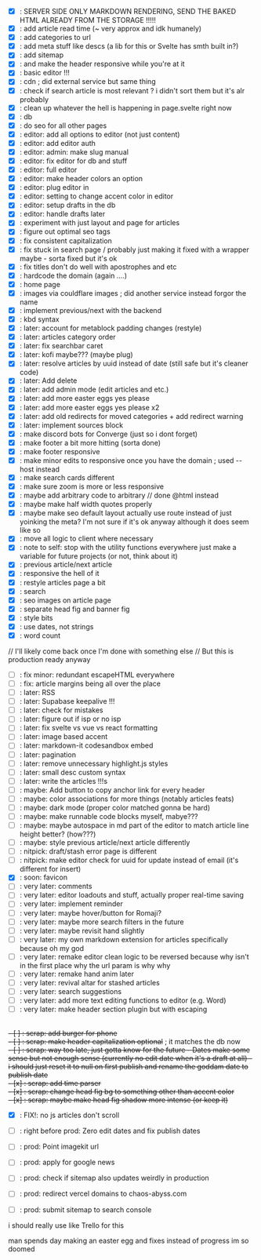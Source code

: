 - [x] : SERVER SIDE ONLY MARKDOWN RENDERING, SEND THE BAKED HTML ALREADY FROM THE STORAGE !!!!!
- [x] : add article read time (~ very approx and idk humanely)
- [x] : add categories to url
- [x] : add meta stuff like descs (a lib for this or Svelte has smth built in?)
- [x] : add sitemap
- [x] : and make the header responsive while you're at it
- [x] : basic editor !!!
- [x] : cdn ; did external service but same thing
- [x] : check if search article is most relevant ? i didn't sort them but it's alr probably
- [x] : clean up whatever the hell is happening in page.svelte right now
- [x] : db
- [x] : do seo for all other pages
- [x] : editor: add all options to editor (not just content)
- [x] : editor: add editor auth
- [x] : editor: admin: make slug manual
- [x] : editor: fix editor for db and stuff
- [x] : editor: full editor
- [x] : editor: make header colors an option
- [x] : editor: plug editor in
- [x] : editor: setting to change accent color in editor
- [x] : editor: setup drafts in the db
- [x] : editor: handle drafts later
- [x] : experiment with just layout and page for articles
- [x] : figure out optimal seo tags
- [x] : fix consistent capitalization
- [x] : fix stuck in search page / probably just making it fixed with a wrapper maybe - sorta fixed but it's ok
- [x] : fix titles don't do well with apostrophes and etc
- [x] : hardcode the domain (again ....)
- [x] : home page
- [x] : images via couldflare images ; did another service instead forgor the name
- [x] : implement previous/next with the backend
- [x] : kbd syntax
- [x] : later: account for metablock padding changes (restyle)
- [x] : later: articles category order
- [x] : later: fix searchbar caret
- [x] : later: kofi maybe??? (maybe plug)
- [x] : later: resolve articles by uuid instead of date (still safe but it's cleaner code)
- [x] : later: Add delete
- [x] : later: add admin mode (edit articles and etc.)
- [x] : later: add more easter eggs yes please
- [x] : later: add more easter eggs yes please x2
- [x] : later: add old redirects for moved categories + add redirect warning
- [x] : later: implement sources block
- [x] : make discord bots for Converge (just so i dont forget)
- [x] : make footer a bit more hitting (sorta done)
- [x] : make footer responsive
- [x] : make minor edits to responsive once you have the domain ; used --host instead
- [x] : make search cards different
- [x] : make sure zoom is more or less responsive
- [x] : maybe add arbitrary code to arbitrary // done @html instead
- [x] : maybe make half width quotes properly
- [x] : maybe make seo default layout actually use route instead of just yoinking the meta? I'm not sure if it's ok anyway although it does seem like so
- [x] : move all logic to client where necessary
- [x] : note to self: stop with the utility functions everywhere just make a variable for future projects (or not, think about it)
- [x] : previous article/next article
- [x] : responsive the hell of it
- [x] : restyle articles page a bit
- [x] : search
- [x] : seo images on article page
- [x] : separate head fig and banner fig
- [x] : style bits
- [x] : use dates, not strings
- [x] : word count

// I'll likely come back once I'm done with something else
// But this is production ready anyway

- [ ] : fix minor: redundant escapeHTML everywhere
- [ ] : fix: article margins being all over the place
- [ ] : later: RSS
- [ ] : later: Supabase keepalive !!!
- [ ] : later: check for mistakes
- [ ] : later: figure out if isp or no isp
- [ ] : later: fix svelte vs vue vs react formatting
- [ ] : later: image based accent
- [ ] : later: markdown-it codesandbox embed
- [ ] : later: pagination
- [ ] : later: remove unnecessary highlight.js styles
- [ ] : later: small desc custom syntax
- [ ] : later: write the articles !!!s
- [ ] : maybe: Add button to copy anchor link for every header
- [ ] : maybe: color associations for more things (notably articles feats)
- [ ] : maybe: dark mode (proper color matched gonna be hard)
- [ ] : maybe: make runnable code blocks myself, mabye???
- [ ] : maybe: maybe autospace in md part of the editor to match article line height better? (how???)
- [ ] : maybe: style previous article/next article differently
- [ ] : nitpick: draft/stash error page is different
- [ ] : nitpick: make editor check for uuid for update instead of email (it's different for insert)
- [x] : soon: favicon
- [ ] : very later: comments
- [ ] : very later: editor loadouts and stuff, actually proper real-time saving
- [ ] : very later: implement reminder
- [ ] : very later: maybe hover/button for Romaji?
- [ ] : very later: maybe more search filters in the future
- [ ] : very later: maybe revisit hand slightly
- [ ] : very later: my own markdown extension for articles specifically because oh my god
- [ ] : very later: remake editor clean logic to be reversed because why isn't in the first place why the url param is why why
- [ ] : very later: remake hand anim later
- [ ] : very later: revival altar for stashed articles
- [ ] : very later: search suggestions
- [ ] : very later: add more text editing functions to editor (e.g. Word)
- [ ] : very later: make header section plugin but with escaping

<br>~~- [ ] : scrap: add burger for phone~~
<br>~~- [ ] : scrap: make header capitalization optional~~ ; it matches the db now
<br>~~- [ ] : scrap: way too late, just gotta know for the future - Dates make some sense but not enough sense (currently no edit date when it's a draft at all) - i should just reset it to null on first publish and rename the goddam date to publish date~~
<br>~~- [x] : scrap: add time parser~~
<br>~~- [x] : scrap: change head fig bg to something other than accent color~~
<br>~~- [x] : scrap: maybe make head fig shadow more intense (or keep it)~~

- [x] : FIX!: no js articles don't scroll
- [ ] : right before prod: Zero edit dates and fix publish dates

- [ ] : prod: Point imagekit url
- [ ] : prod: apply for google news
- [ ] : prod: check if sitemap also updates weirdly in production
- [ ] : prod: redirect vercel domains to chaos-abyss.com
- [ ] : prod: submit sitemap to search console

i should really use like Trello for this

man spends day making an easter egg and fixes instead of progress im so doomed
